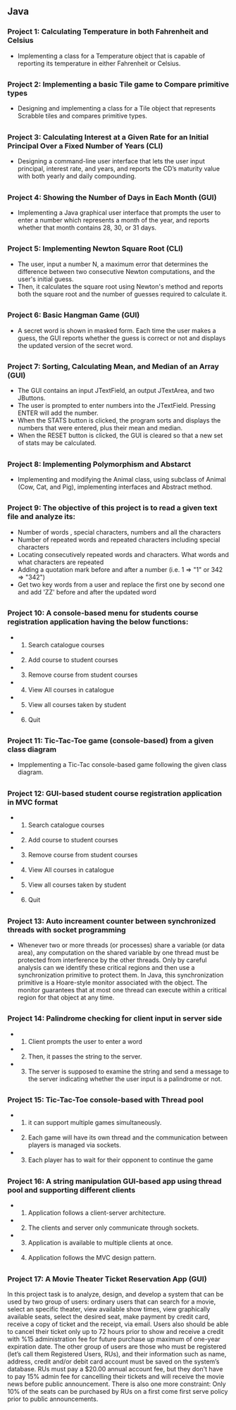 ﻿## Java
### Project 1: Calculating Temperature in both Fahrenheit and Celsius
* Implementing a class for a Temperature object that is capable of reporting its temperature in either Fahrenheit or Celsius.
##
### Project 2: Implementing a basic Tile game to Compare primitive types
* Designing and implementing a class for a Tile object that represents Scrabble tiles and compares primitive types.
##
### Project 3: Calculating Interest at a Given Rate for an Initial Principal Over a Fixed Number of Years (CLI)
* Designing a command-line user interface that lets the user input principal, interest rate, and years, and reports the CD’s maturity value with both yearly and daily compounding.
##
### Project 4: Showing the Number of Days in Each Month (GUI)
* Implementing a Java graphical user interface that prompts the user to enter a number which represents a month of the year, and reports whether that month contains 28, 30, or 31 days.
##
### Project 5: Implementing Newton Square Root (CLI)
* The user, input a number N, a maximum error that determines the difference between two consecutive Newton computations, and the user's initial guess. 
* Then, it calculates the square root using Newton's method and reports both the square root and the number of guesses required to calculate it.
##
### Project 6: Basic Hangman Game (GUI)
* A secret word is shown in masked form. Each time the user makes a guess, the GUI reports whether the guess is correct or not and displays the updated version of the secret word.
##
### Project 7: Sorting, Calculating Mean, and Median of an Array (GUI)
* The GUI contains an input JTextField, an output JTextArea, and two JButtons. 
* The user is prompted to enter numbers into the JTextField. Pressing ENTER will add the number. 
* When the STATS button is clicked, the program sorts and displays the numbers that were entered, plus their mean and median. 
* When the RESET button is clicked, the GUI is cleared so that a new set of stats may be calculated.
##
### Project 8: Implementing Polymorphism and Abstarct
* Implementing and modifying the Animal class, using subclass of Animal (Cow, Cat, and Pig), implementing interfaces and Abstract method.
##
### Project 9: The objective of this project is to read a given text file and analyze its:
* Number of words , special characters, numbers and all the characters
* Number of repeated words and repeated characters including special characters
* Locating consecutively repeated words and characters. What words and what characters are repeated
* Adding a quotation mark before and after a number (i.e. 1 => "1" or 342 => "342")
* Get two key words from a user and replace the first one by second one and add 'ZZ' before and after the updated word
##
### Project 10: A console-based menu for students course registration application having the below functions:
* 1. Search catalogue courses
* 2. Add course to student courses
* 3. Remove course from student courses
* 4. View All courses in catalogue
* 5. View all courses taken by student
* 6. Quit
##
### Project 11: Tic-Tac-Toe game (console-based) from a given class diagram
* Impplementing a Tic-Tac console-based game following the given class diagram.
##
### Project 12: GUI-based student course registration application in MVC format
* 1. Search catalogue courses
* 2. Add course to student courses
* 3. Remove course from student courses
* 4. View All courses in catalogue
* 5. View all courses taken by student
* 6. Quit
##
### Project 13: Auto increament counter between synchronized threads with socket programming
* Whenever two or more threads (or processes) share a variable (or data area), any computation on the shared variable by one thread must be protected from interference by the other threads. Only by careful analysis can we identify these critical regions and then use a synchronization primitive to protect them. In Java, this synchronization primitive is a Hoare-style monitor associated with the object. The monitor guarantees that at most one thread can execute within a critical region for that object at any time.
##
### Project 14: Palindrome checking for client input in server side
* 1. Client prompts the user to enter a word
* 2. Then, it passes the string to the server.
* 3. The server is supposed to examine the string and send a message to the server indicating whether the user input is a palindrome or not.
##
### Project 15: Tic-Tac-Toe console-based with Thread pool
* 1. it can support multiple games simultaneously.
* 2. Each game will have its own thread and the communication between players is managed via sockets.
* 3. Each player has to wait for their opponent to continue the game
##
### Project 16: A string manipulation GUI-based app using thread pool and supporting different clients
* 1. Application follows a client-server architecture.
* 2. The clients and server only communicate through sockets.
* 3. Application is available to multiple clients at once.
* 4. Application follows the MVC design pattern.
##
### Project 17: A Movie Theater Ticket Reservation App (GUI)
In this project task is to analyze, design, and develop a system that can be used by two
group of users: ordinary users that can search for a movie, select an specific theater, view
available show times, view graphically available seats, select the desired seat, make payment by
credit card, receive a copy of ticket and the receipt, via email. Users also should be able to cancel
their ticket only up to 72 hours prior to show and receive a credit with %15 administration fee for
future purchase up maximum of one-year expiration date. The other group of users are those who
must be registered (let’s call them Registered Users, RUs), and their information such as name,
address, credit and/or debit card account must be saved on the system’s database. RUs must pay
a $20.00 annual account fee, but they don't have to pay 15% admin fee for cancelling their
tickets and will receive the movie news before public announcement. There is also one more
constraint: Only 10% of the seats can be purchased by RUs on a first come first serve policy
prior to public announcements.
##
